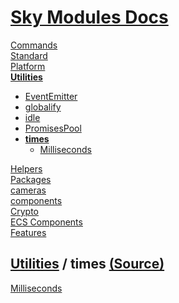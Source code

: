 <!--- This times was auto-generated using "pnpm exec sky readme" --> 

# [Sky Modules Docs](../../README.md)

[Commands](..%2F..%2F%5Fcommands%2FREADME.md)   
[Standard](..%2F..%2Fstandard%2FREADME.md)   
[Platform](..%2F..%2Fplatform%2FREADME.md)   
**[Utilities](..%2F..%2Futilities%2FREADME.md)**   
* [EventEmitter](..%2F..%2Futilities%2FEventEmitter%2FREADME.md)
* [globalify](..%2F..%2Futilities%2Fglobalify%2FREADME.md)
* [idle](..%2F..%2Futilities%2Fidle%2FREADME.md)
* [PromisesPool](..%2F..%2Futilities%2FPromisesPool%2FREADME.md)
* **[times](..%2F..%2Futilities%2Ftimes%2FREADME.md)**  
   * [Milliseconds](..%2F..%2Futilities%2Ftimes%2Fmilliseconds%2FREADME.md)
  
[Helpers](..%2F..%2Fhelpers%2FREADME.md)   
[Packages](..%2F..%2Fpkgs%2FREADME.md)   
[cameras](..%2F..%2Fcameras%2FREADME.md)   
[components](..%2F..%2Fcomponents%2FREADME.md)   
[Crypto](..%2F..%2Fcrypto%2FREADME.md)   
[ECS Components](..%2F..%2Fecs%2FREADME.md)   
[Features](..%2F..%2Ffeatures%2FREADME.md)   

## [Utilities](..%2F..%2Futilities%2FREADME.md) / times [(Source)](..%2F..%2Futilities%2Ftimes%2F)

[Milliseconds](..%2F..%2Futilities%2Ftimes%2Fmilliseconds%2FREADME.md)   
  